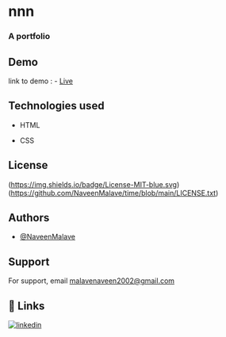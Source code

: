 # nnn
### A portfolio
## Demo

 link to demo : - [Live](https://naveenmalave.github.io/time/)
## Technologies used

- HTML

- CSS
  
## License



(https://img.shields.io/badge/License-MIT-blue.svg)(https://github.com/NaveenMalave/time/blob/main/LICENSE.txt)

  ## Authors

- [@NaveenMalave](https://github.com/NaveenMalave)

## Support

For support, email malavenaveen2002@gmail.com

## 🔗 Links

[![linkedin](https://img.shields.io/badge/linkedin-0A66C2?style=for-the-badge&logo=linkedin&logoColor=white)](https://www.linkedin.com/in/navanishwara-rao-malave-4ab6ba247)

